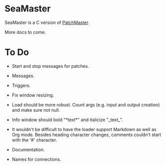 # SeaMaster

SeaMaster is a C version of [PatchMaster](https://patchmaster.org/).

More docs to come.

# To Do

- Start and stop messages for patches.

- Messages.

- Triggers.

- Fix window resizing.

- Load should be more robust. Count args (e.g. input and output creation)
  and make sure not null.

- Info window should bold "\*text\*" and italicize "\_text\_".

- It wouldn't be difficult to have the loader support Markdown as well as
  Org mode. Besides heading character changes, comments couldn't start with
  the '#' character.

- Documentation.

- Names for connections.
